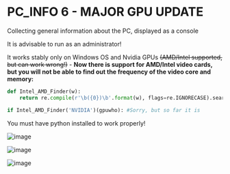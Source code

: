 # PC_INFO 6 - MAJOR GPU UPDATE
Collecting general information about the PC, displayed as a console

It is advisable to run as an administrator!

It works stably only on Windows OS and Nvidia GPUs ~~(AMD/Intel supported, but can work wrong!)~~ - __Now there is support for AMD/Intel video cards, but you will not be able to find out the frequency of the video core and memory:__
```py
def Intel_AMD_Finder(w):
    return re.compile(r'\b({0})\b'.format(w), flags=re.IGNORECASE).search

if Intel_AMD_Finder('NVIDIA')(gpuwho): #Sorry, but so far it is
```
You must have python installed to work properly!

![image](https://user-images.githubusercontent.com/104412752/225889613-69aed1d0-d947-4ed9-a47f-9f906b9f2771.png)

![image](https://user-images.githubusercontent.com/104412752/225889700-cc280e92-02d1-48e6-989b-34eac4b11233.png)

![image](https://user-images.githubusercontent.com/104412752/225889737-53d162df-1d02-473f-8e8f-209c4c9f679c.png)

